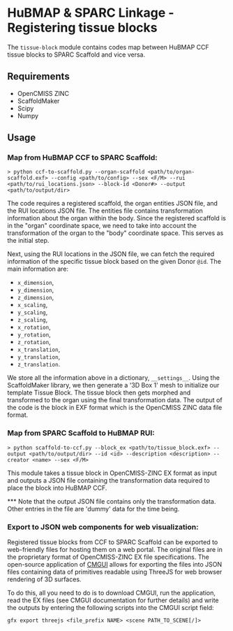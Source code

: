 # HuBMAP & SPARC Linkage - Registering tissue blocks

The `tissue-block` module contains codes map between HuBMAP CCF tissue blocks to SPARC Scaffold and vice versa.


## Requirements
- OpenCMISS ZINC
- ScaffoldMaker
- Scipy
- Numpy

## Usage

### Map from HuBMAP CCF to SPARC Scaffold:

```
> python ccf-to-scaffold.py --organ-scaffold <path/to/organ-scaffold.exf> --config <path/to/config> --sex <F/M> --rui <path/to/rui_locations.json> --block-id <Donor#> --output <path/to/output/dir>
```


The code requires a registered scaffold, the organ entities JSON file, and the RUI locations JSON file. The entities
file contains transformation information about the organ within the body. Since the registered scaffold is in the 
"organ" coordinate space, we need to take into account the transformation of the organ to the "body" coordinate space.
This serves as the initial step.

Next, using the RUI locations in the JSON file, we can fetch the required information of the specific tissue block based
on the given Donor `@id`. The main information are:

- `x_dimension`,
- `y_dimension`,
- `z_dimension`,
- `x_scaling`,
- `y_scaling`,
- `z_scaling`,
- `x_rotation`,
- `y_rotation`,
- `z_rotation`,
- `x_translation`,
- `y_translation`,
- `z_translation`.

We store all the information above in a dictionary, `__settings__`. Using the ScaffoldMaker library, we then generate a 
'3D Box 1' mesh to initialize our template Tissue Block. The tissue block then gets morphed and transformed to the organ 
using the final transformation data. The output of the code is the block in EXF format which is the OpenCMISS ZINC data
file format.


### Map from SPARC Scaffold to HuBMAP RUI:

```
> python scaffold-to-ccf.py --block_ex <path/to/tissue_block.exf> --output <path/to/output/dir> --id <id> --description <description> --creator <name> --sex <F/M>
```

This module takes a tissue block in OpenCMISS-ZINC EX format as input and outputs a JSON file containing the
transformation data required to place the block into HuBMAP CCF.

*** Note that the output JSON file contains only the transformation data. Other entries in the file are 'dummy' data 
for the time being.


### Export to JSON web components for web visualization:

Registered tissue blocks from CCF to SPARC Scaffold can be exported to web-friendly files for hosting them on a web 
portal. The original files are in the proprietary format of OpenCMISS-ZINC EX file specifications. The open-source
application of [CMGUI](https://physiomeproject.org/software/opencmiss/cmgui/download) allows for exporting the files
into JSON files containing data of primitives readable using ThreeJS for web browser rendering of 3D surfaces.

To do this, all you need to do is to download CMGUI, run the application,
read the EX files (see CMGUI documentation for further details) and write the outputs by entering the following scripts
into the CMGUI script field:

```console
gfx export threejs <file_prefix NAME> <scene PATH_TO_SCENE[/]>
```
